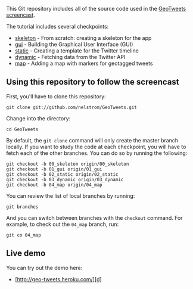 This Git repository includes all of the source code used in the [GeoTweets screencast][tutorial].

The tutorial includes several checkpoints:

* [skeleton][00] - From scratch: creating a skeleton for the app
* [gui][01] - Building the Graphical User Interface (GUI)
* [static][02] - Creating a template for the Twitter timeline
* [dynamic][03] - Fetching data from the Twitter API
* [map][04] - Adding a map with markers for geotagged tweets

Using this repository to follow the screencast
----------------------------------------------

First, you'll have to clone this repository:

    git clone git://github.com/nelstrom/GeoTweets.git

Change into the directory:

    cd GeoTweets

By default, the `git clone` command will only create the master branch locally. If you want to study the code at each checkpoint, you will have to fetch each of the other branches. You can do so by running the following:

    git checkout -b 00_skeleton origin/00_skeleton
    git checkout -b 01_gui origin/01_gui
    git checkout -b 02_static origin/02_static
    git checkout -b 03_dynamic origin/03_dynamic
    git checkout -b 04_map origin/04_map

You can review the list of local branches by running:

    git branches

And you can switch between branches with the `checkout` command. For example, to check out the `04_map` branch, run:

    git co 04_map


Live demo
---------

You can try out the demo here:

* [http://geo-tweets.heroku.com/][d]


[tutorial]: http://vimeo.com/15672696

[00]: https://github.com/nelstrom/GeoTweets/tree/00_skeleton
[01]: https://github.com/nelstrom/GeoTweets/tree/01_gui
[02]: https://github.com/nelstrom/GeoTweets/tree/02_static
[03]: https://github.com/nelstrom/GeoTweets/tree/03_dynamic
[04]: https://github.com/nelstrom/GeoTweets/tree/04_map

[d]: http://geo-tweets.heroku.com/
